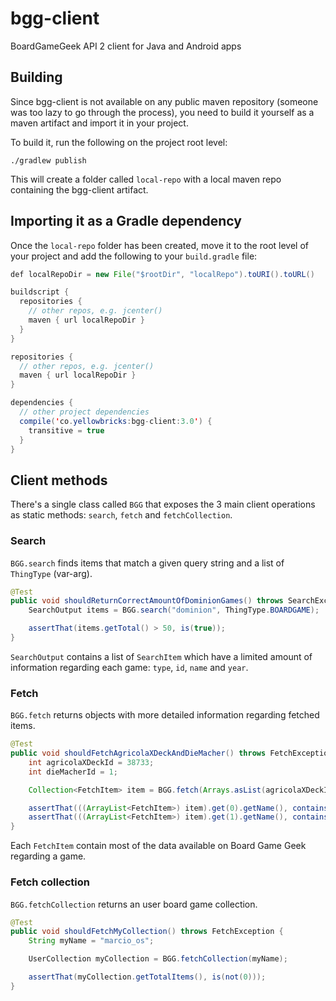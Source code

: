 # bgg-client
BoardGameGeek API 2 client for Java and Android apps

## Building
Since bgg-client is not available on any public maven repository (someone was too lazy to go through the process), you need to build it yourself as a maven artifact and import it in your project.

To build it, run the following on the project root level:
```
./gradlew publish
```

This will create a folder called `local-repo` with a local maven repo containing the bgg-client artifact.

## Importing it as a Gradle dependency
Once the `local-repo` folder has been created, move it to the root level of your project and add the following to your `build.gradle` file:

```java
def localRepoDir = new File("$rootDir", "localRepo").toURI().toURL()

buildscript {
  repositories {
    // other repos, e.g. jcenter()
    maven { url localRepoDir }
  }
}

repositories {
  // other repos, e.g. jcenter()
  maven { url localRepoDir }
}

dependencies {
  // other project dependencies
  compile('co.yellowbricks:bgg-client:3.0') {
    transitive = true
  }
}
```

## Client methods
There's a single class called `BGG` that exposes the 3 main client operations as static methods: `search`, `fetch` and `fetchCollection`.

### Search
`BGG.search` finds items that match a given query string and a list of `ThingType` (var-arg).

```java
@Test
public void shouldReturnCorrectAmountOfDominionGames() throws SearchException {
    SearchOutput items = BGG.search("dominion", ThingType.BOARDGAME);

    assertThat(items.getTotal() > 50, is(true));
}
```

`SearchOutput` contains a list of `SearchItem` which have a limited amount of information regarding each game: `type`, `id`, `name` and `year`.

### Fetch
`BGG.fetch` returns objects with more detailed information regarding fetched items.

```java
@Test
public void shouldFetchAgricolaXDeckAndDieMacher() throws FetchException {
    int agricolaXDeckId = 38733;
    int dieMacherId = 1;

    Collection<FetchItem> item = BGG.fetch(Arrays.asList(agricolaXDeckId, dieMacherId));

    assertThat(((ArrayList<FetchItem>) item).get(0).getName(), containsString("Agricola"));
    assertThat(((ArrayList<FetchItem>) item).get(1).getName(), containsString("Macher"));
}
```

Each `FetchItem` contain most of the data available on Board Game Geek regarding a game.

### Fetch collection
`BGG.fetchCollection` returns an user board game collection.

```java
@Test
public void shouldFetchMyCollection() throws FetchException {
    String myName = "marcio_os";

    UserCollection myCollection = BGG.fetchCollection(myName);

    assertThat(myCollection.getTotalItems(), is(not(0)));
}
```
